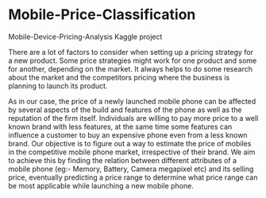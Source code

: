# Mobile-Price-Classification
Mobile-Device-Pricing-Analysis
Kaggle project

There are a lot of factors to consider when setting up a pricing strategy for a new product. Some price strategies might work for one product and some for another, depending on the market. It always helps to do some research about the market and the competitors pricing where the business is planning to launch its product.

As in our case, the price of a newly launched mobile phone can be affected by several aspects of the build and features of the phone as well as the reputation of the firm itself. Individuals are willing to pay more price to a well known brand with less features, at the same time some features can influence a customer to buy an expensive phone even from a less known brand. Our objective is to figure out a way to estimate the price of mobiles in the competitive mobile phone market, irrespective of their brand. We aim to achieve this by finding the relation between different attributes of a mobile phone (eg:- Memory, Battery, Camera megapixel etc) and its selling price, eventually predicting a price range to determine what price range can be most applicable while launching a new mobile phone.
